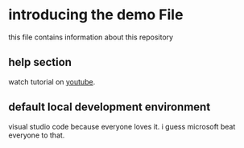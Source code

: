 # introducing the demo File

this file contains information about this repository

## help section

watch tutorial on [youtube](https://youtube.com/user/lazycruise).

## default local development environment

visual studio code because everyone loves it. i guess microsoft beat everyone to that.
